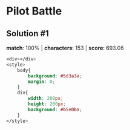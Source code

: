# Pilot Battle

## Solution #1

**match**: 100% | **characters**: 153 | **score**: 693.06

```css
<div></div>
<style>
    body{
        background: #5d3a3a;
        margin: 0;
    }
    div{
        width: 200px;
        height: 200px;
        background: #b5e0ba;
    }
</style>
```
